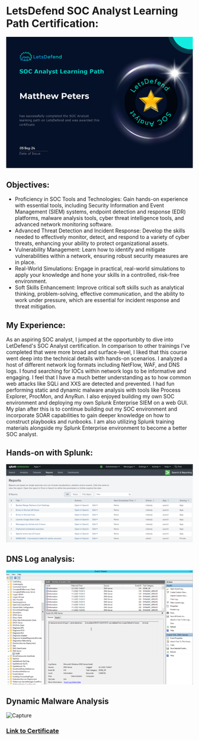 # LetsDefend SOC Analyst Learning Path Certification:     

![Capture](https://github.com/mattpeters1/Virtualized-SOC-Environment-with-SOAR-Capabilities/blob/main/SOC%20Path%20Cert.PNG)
 
## Objectives: 
- Proficiency in SOC Tools and Technologies: Gain hands-on experience with essential tools, including Security Information and Event Management (SIEM) systems, endpoint detection and response (EDR) platforms, malware analysis tools, cyber threat intelligence tools, and advanced network monitoring software.
- Advanced Threat Detection and Incident Response: Develop the skills needed to effectively monitor, detect, and respond to a variety of cyber threats, enhancing your ability to protect organizational assets.
- Vulnerability Management: Learn how to identify and mitigate vulnerabilities within a network, ensuring robust security measures are in place.
- Real-World Simulations: Engage in practical, real-world simulations to apply your knowledge and hone your skills in a controlled, risk-free environment.
- Soft Skills Enhancement: Improve critical soft skills such as analytical thinking, problem-solving, effective communication, and the ability to work under pressure, which are essential for incident response and threat mitigation.

## My Experience:

As an aspiring SOC analyst, I jumped at the opportunbity to dive into LetDefend's SOC Analyst certification. In comparison to other trainings I've completed that were more broad and surface-level, I liked that this course went deep into the technical details with hands-on scenarios. I analyzed a host of different network log formats including NetFlow, WAF, and DNS logs. I found searching for IOCs within network logs to be informative and engaging. I feel that I have a much better understanding as to how common web attacks like SQLi and XXS are detected and prevented. I had fun performing static and dynamic malware analysis with tools like Process Explorer, ProcMon, and AnyRun. I also enjoyed building my own SOC environment and deploying my own Splunk Enterprise SIEM on a web GUI. My plan after this is to continue building out my SOC environment and incorporate SOAR capabilities to gain deeper knowledge on how to construct playbooks and runbooks. I am also utilizing Splunk training materials alongside my Splunk Enterprise environment to become a better SOC analyst.

## Hands-on with Splunk:
![Capture](https://github.com/mattpeters1/SOC-Analyst-Certification/blob/main/Splunk%20reports.PNG)

## DNS Log analysis:
![Capture](https://github.com/mattpeters1/SOC-Analyst-Certification/blob/main/Log%20analysis.PNG)

## Dynamic Malware Analysis
![Capture](https://github.com/user-attachments/assets/093b1619-ad73-4873-95fe-76a3b01d7ad1)

### **[Link to Certificate](https://app.letsdefend.io/path/soc-analyst-learning-path)**

